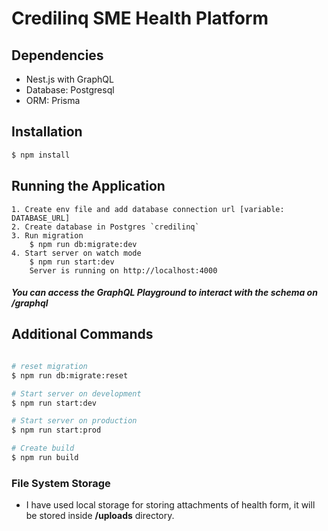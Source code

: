 # Credilinq SME Health Platform

## Dependencies

- Nest.js with GraphQL
- Database: Postgresql
- ORM: Prisma

## Installation

```bash
$ npm install
```

## Running the Application

    1. Create env file and add database connection url [variable: DATABASE_URL]
    2. Create database in Postgres `credilinq`
    3. Run migration
        $ npm run db:migrate:dev
    4. Start server on watch mode
        $ npm run start:dev
        Server is running on http://localhost:4000

##### You can access the GraphQL Playground to interact with the schema on **/graphql**

## Additional Commands

```bash

# reset migration
$ npm run db:migrate:reset

# Start server on development
$ npm run start:dev

# Start server on production
$ npm run start:prod

# Create build
$ npm run build

```

### File System Storage

- I have used local storage for storing attachments of health form, it will be stored inside **/uploads** directory.
